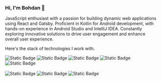 ### Hi, I'm Bohdan 👋

JavaScript enthusiast with a passion for building dynamic web applications using React and Gatsby. Proficient in Kotlin for Android development, with hands-on experience in Android Studio and IntelliJ IDEA. Constantly exploring innovative solutions to drive user engagement and enhance overall user experience.

Here's the stack of technologies I work with.

![Static Badge](https://img.shields.io/badge/React-blue?style=social&logo=react&logoColor=blue)
![Static Badge](https://img.shields.io/badge/Kotlin-blue?style=social&logo=kotlin&logoColor=violet)
![Static Badge](https://img.shields.io/badge/JavaScript-yellow?style=social&logo=javaScript&logoColor=yellow)
![Static Badge](https://img.shields.io/badge/Gatsby-violet?style=social&logo=gatsby)
![Static Badge](https://img.shields.io/badge/NodeJs-green?link=https%3A%2F%2Fnodejs.org%2Fen)
<br></br>
![Static Badge](https://img.shields.io/badge/github-green?style=social&logo=github&link=https%3A%2F%2Fnodejs.org%2Fen)
![Static Badge](https://img.shields.io/badge/githlab-green?style=social&logo=gitlab&link=https%3A%2F%2Fnodejs.org%2Fen)
![Static Badge](https://img.shields.io/badge/gitea-green?style=social&logo=gitea)








